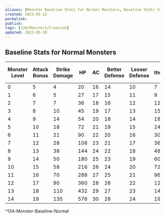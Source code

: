 ```yaml
---
aliases: [Monster Baseline Stats for Normal Monsters, Baseline Stats for Normal Monsters]
created: 2023-05-12
permalink: 
publish: 
tags: [13A/Monsters/Creation]
updated: 2023-05-29
---
```


## Baseline Stats for Normal Monsters

| Monster Level | Attack Bonus | Strike Damage | HP  | AC | Better Defense | Lesser Defense | Fear threshold (HP) |
|---------------|--------------|---------------|-----|----|----------------|----------------|---------------------|
| 0             | 5            | 4             | 20  | 16 | 14             | 10             | 7                   |
| 1             | 6            | 5             | 27  | 17 | 15             | 11             | 9                   |
| 2             | 7            | 7             | 36  | 18 | 16             | 12             | 12                  |
| 3             | 8            | 10            | 45  | 19 | 17             | 13             | 15                  |
| 4             | 9            | 14            | 54  | 20 | 18             | 14             | 18                  |
| 5             | 10           | 18            | 72  | 21 | 19             | 15             | 24                  |
| 6             | 11           | 21            | 90  | 22 | 20             | 16             | 30                  |
| 7             | 12           | 28            | 108 | 23 | 21             | 17             | 36                  |
| 8             | 13           | 38            | 144 | 24 | 22             | 18             | 48                  |
| 9             | 14           | 50            | 180 | 25 | 23             | 19             | 60                  |
| 10            | 15           | 58            | 216 | 26 | 24             | 20             | 72                  |
| 11            | 16           | 70            | 288 | 27 | 25             | 21             | 96                  |
| 12            | 17           | 90            | 360 | 28 | 26             | 22             | 120                 |
| 13            | 18           | 110           | 432 | 29 | 27             | 23             | 144                 |
| 14            | 19           | 135           | 576 | 30 | 28             | 24             | 192                 |    
^13A-Monster-Baseline-Normal
